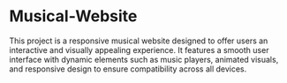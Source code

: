 # Musical-Website
This project is a responsive musical website designed to offer users an interactive and visually appealing experience. It features a smooth user interface with dynamic elements such as music players, animated visuals, and responsive design to ensure compatibility across all devices.
